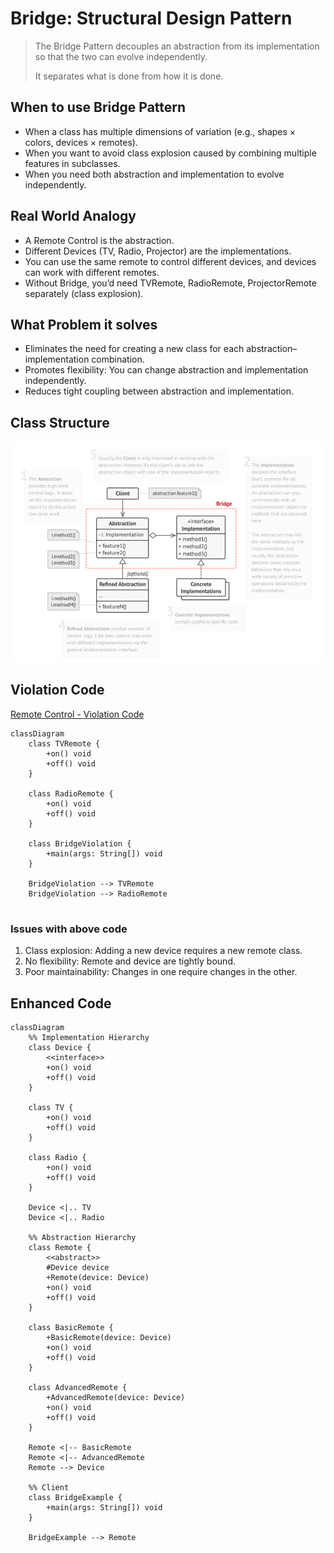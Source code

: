 # Bridge: Structural Design Pattern

> The Bridge Pattern decouples an abstraction from its implementation so that the two can evolve independently. 
> 
> It separates what is done from how it is done.


## When to use Bridge Pattern
- When a class has multiple dimensions of variation (e.g., shapes × colors, devices × remotes).
- When you want to avoid class explosion caused by combining multiple features in subclasses.
- When you need both abstraction and implementation to evolve independently.

## Real World Analogy

- A Remote Control is the abstraction. 
- Different Devices (TV, Radio, Projector) are the implementations. 
- You can use the same remote to control different devices, and devices can work with different remotes. 
- Without Bridge, you’d need TVRemote, RadioRemote, ProjectorRemote separately (class explosion).

## What Problem it solves

- Eliminates the need for creating a new class for each abstraction–implementation combination. 
- Promotes flexibility: You can change abstraction and implementation independently. 
- Reduces tight coupling between abstraction and implementation.

## Class Structure
![bridge-class-structure](../../images/structure/bridge.png)

## Violation Code

[Remote Control - Violation Code](./../../code/designPatterns/bridge/BridgeViolation.java)

```mermaid
classDiagram
    class TVRemote {
        +on() void
        +off() void
    }

    class RadioRemote {
        +on() void
        +off() void
    }

    class BridgeViolation {
        +main(args: String[]) void
    }

    BridgeViolation --> TVRemote
    BridgeViolation --> RadioRemote


```

### Issues with above code

1. Class explosion: Adding a new device requires a new remote class. 
2. No flexibility: Remote and device are tightly bound. 
3. Poor maintainability: Changes in one require changes in the other.

## Enhanced Code


```mermaid
classDiagram
    %% Implementation Hierarchy
    class Device {
        <<interface>>
        +on() void
        +off() void
    }

    class TV {
        +on() void
        +off() void
    }

    class Radio {
        +on() void
        +off() void
    }

    Device <|.. TV
    Device <|.. Radio

    %% Abstraction Hierarchy
    class Remote {
        <<abstract>>
        #Device device
        +Remote(device: Device)
        +on() void
        +off() void
    }

    class BasicRemote {
        +BasicRemote(device: Device)
        +on() void
        +off() void
    }

    class AdvancedRemote {
        +AdvancedRemote(device: Device)
        +on() void
        +off() void
    }

    Remote <|-- BasicRemote
    Remote <|-- AdvancedRemote
    Remote --> Device

    %% Client
    class BridgeExample {
        +main(args: String[]) void
    }

    BridgeExample --> Remote

```